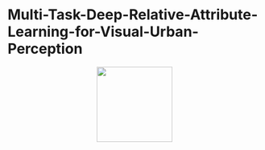 # Multi-Task-Deep-Relative-Attribute-Learning-for-Visual-Urban-Perception
<div align=center><img width="150" height="150" src="https://img-blog.csdn.net/20161028230559575"/></div>
